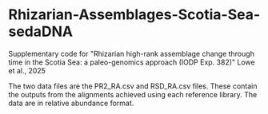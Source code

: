 # Rhizarian-Assemblages-Scotia-Sea-sedaDNA
Supplementary code for "Rhizarian high-rank assemblage change through time in the Scotia Sea: a paleo-genomics approach (IODP Exp. 382)" Lowe et al., 2025

The two data files are the PR2_RA.csv and RSD_RA.csv files. These contain the outputs from the alignments achieved using each reference library. The data are in relative abundance format.
